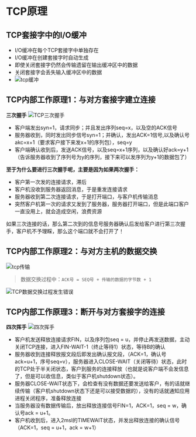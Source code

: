 # TCP原理
## TCP套接字中的I/O缓冲
- I/O缓冲在每个TCP套接字中单独存在
- I/O缓冲在创建套接字时自动生成
- 即使关闭套接字仍然会传输遗留在输出缓冲区中的数据
- 关闭套接字会丢失输入缓冲区中的数据
- ![tcp缓冲](https://timgsa.baidu.com/timg?image&quality=80&size=b9999_10000&sec=1550906082822&di=834dd47fb0f682f3cbc697f0a5fdf584&imgtype=0&src=http%3A%2F%2Fseo-1255598498.file.myqcloud.com%2Ffull%2Fea521c12d6460d92fa11c05d0c26b35677e61dc8.jpg)

## TCP内部工作原理1：与对方套接字建立连接
**三次握手**
![TCP三次握手](https://images2017.cnblogs.com/blog/985821/201708/985821-20170802101806802-1497343688.png)
- 客户端发出syn=1，请求同步；并且发出序列seq=x，以及空的ACK信号
- 服务器收到，同时发出同步信号syn=1；并确认，发出ACK=1信号,以及确认号akc=x+1（要求客户接下来发x+1的序列包），seq=y
- 客户端确认收到后，发送ACK信号，以及seq=x+1序列，以及确认好ack=y+1（告诉服务器收到了序列号为y的序列，接下来可以发序列为y+1的数据包了）

**至于为什么要进行三次握手呢，主要是因为如果两次握手：**
- 客户第一次发的连接请求，滞后
- 客户机没收到服务器返回消息，于是重发连接请求
- 服务器收到第二次连接请求，于是打开端口，与客户机传输消息
- 突然客户机第一次的请求又发到了服务器，服务器打开端口，但是此端口客户一直没用上，就会造成空闲，浪费资源

如果三次连接的话，那么第二次到的信息号服务器确认后发给客户进行第三次握手，客户机不予理睬，那么这个端口就不会打开了！

## TCP内部工作原理2：与对方主机的数据交换
![tcp传输](https://upload-images.jianshu.io/upload_images/191918-fa53b954afc37181.jpg?imageMogr2/auto-orient/strip%7CimageView2/2/w/438/format/webp)
>数据交换过程中：`ACK号 = SEQ号 + 传输的数据的字节数 + 1`

![TCP数据交换过程发生错误](https://upload-images.jianshu.io/upload_images/191918-81271b7d3443a160.jpg?imageMogr2/auto-orient/strip%7CimageView2/2/w/403/format/webp)

## TCP内部工作原理3：断开与对方套接字的连接
**四次挥手**
![四次挥手](https://images2017.cnblogs.com/blog/985821/201708/985821-20170802101823505-1177747613.png)
- 客户机发送释放连接请求FIN，以及序列包seq = u，并停止再发送数据，主动关闭TCP连接，进入FIN-WAIT-1（终止等待1）状态，等待B的确认
- 服务器收到连接释放报文段后即发出确认报文段，（ACK=1，确认号ack=u+1，序号seq=v），服务器进入CLOSE-WAIT（关闭等待）状态，此时的TCP处于半关闭状态，客户到服务的连接释放（也就是说客户端不会发信息了，但是可以收信息，类似于客户机shutdown状态）。
- 服务器CLOSE-WAIT状态下，会检查有没有数据还要发送给客户，有的话就继续传输（客户机shutdown状态下还是可以接受数据的），没有的话就通知应用进程关闭程序，准备释放连接
- 当服务器没有数据传输后，放出释放连接信号FIN=1，ACK=1，seq = w，确认号ack = u+1。
- 客户机收到后，进入2msl的TIMEWAIT状态，并发出释放连接的确认信号（ACK=1，seq = u+1，ack = w+1）